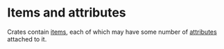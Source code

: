 # Items and attributes

Crates contain [items], each of which may have some number of
[attributes] attached to it.

[items]: items.md
[attributes]: attributes.md
